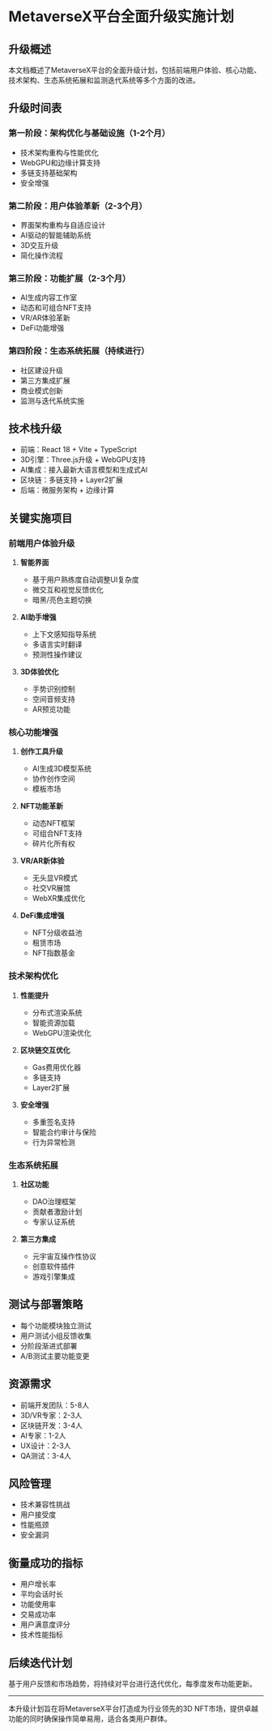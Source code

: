 # MetaverseX平台全面升级实施计划

## 升级概述
本文档概述了MetaverseX平台的全面升级计划，包括前端用户体验、核心功能、技术架构、生态系统拓展和监测迭代系统等多个方面的改进。

## 升级时间表

### 第一阶段：架构优化与基础设施（1-2个月）
- 技术架构重构与性能优化
- WebGPU和边缘计算支持
- 多链支持基础架构
- 安全增强

### 第二阶段：用户体验革新（2-3个月）
- 界面架构重构与自适应设计
- AI驱动的智能辅助系统
- 3D交互升级
- 简化操作流程

### 第三阶段：功能扩展（2-3个月）
- AI生成内容工作室
- 动态和可组合NFT支持
- VR/AR体验革新
- DeFi功能增强

### 第四阶段：生态系统拓展（持续进行）
- 社区建设升级
- 第三方集成扩展
- 商业模式创新
- 监测与迭代系统实施

## 技术栈升级
- 前端：React 18 + Vite + TypeScript
- 3D引擎：Three.js升级 + WebGPU支持
- AI集成：接入最新大语言模型和生成式AI
- 区块链：多链支持 + Layer2扩展
- 后端：微服务架构 + 边缘计算

## 关键实施项目

### 前端用户体验升级
1. **智能界面**
   - 基于用户熟练度自动调整UI复杂度
   - 微交互和视觉反馈优化
   - 暗黑/亮色主题切换

2. **AI助手增强**
   - 上下文感知指导系统
   - 多语言实时翻译
   - 预测性操作建议

3. **3D体验优化**
   - 手势识别控制
   - 空间音频支持
   - AR预览功能

### 核心功能增强
1. **创作工具升级**
   - AI生成3D模型系统
   - 协作创作空间
   - 模板市场

2. **NFT功能革新**
   - 动态NFT框架
   - 可组合NFT支持
   - 碎片化所有权

3. **VR/AR新体验**
   - 无头显VR模式
   - 社交VR展馆
   - WebXR集成优化

4. **DeFi集成增强**
   - NFT分级收益池
   - 租赁市场
   - NFT指数基金

### 技术架构优化
1. **性能提升**
   - 分布式渲染系统
   - 智能资源加载
   - WebGPU渲染优化

2. **区块链交互优化**
   - Gas费用优化器
   - 多链支持
   - Layer2扩展

3. **安全增强**
   - 多重签名支持
   - 智能合约审计与保险
   - 行为异常检测

### 生态系统拓展
1. **社区功能**
   - DAO治理框架
   - 贡献者激励计划
   - 专家认证系统

2. **第三方集成**
   - 元宇宙互操作性协议
   - 创意软件插件
   - 游戏引擎集成

## 测试与部署策略
- 每个功能模块独立测试
- 用户测试小组反馈收集
- 分阶段渐进式部署
- A/B测试主要功能变更

## 资源需求
- 前端开发团队：5-8人
- 3D/VR专家：2-3人
- 区块链开发：3-4人
- AI专家：1-2人
- UX设计：2-3人
- QA测试：3-4人

## 风险管理
- 技术兼容性挑战
- 用户接受度
- 性能瓶颈
- 安全漏洞

## 衡量成功的指标
- 用户增长率
- 平均会话时长
- 功能使用率
- 交易成功率
- 用户满意度评分
- 技术性能指标

## 后续迭代计划
基于用户反馈和市场趋势，将持续对平台进行迭代优化，每季度发布功能更新。

---

本升级计划旨在将MetaverseX平台打造成为行业领先的3D NFT市场，提供卓越功能的同时确保操作简单易用，适合各类用户群体。 